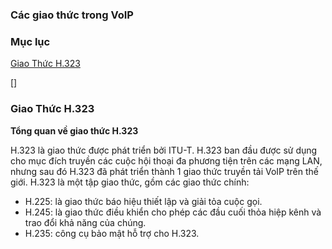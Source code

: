 ### Các giao thức trong VoIP

### Mục lục

[Giao Thức H.323](#1)

[]

### <a name="1"> Giao Thức H.323 </a>

**Tổng quan về giao thức H.323**

H.323 là giao thức được phát triển bởi ITU-T. H.323 ban đầu được sử dụng cho mục đích truyền các cuộc hội thoại đa phương tiện trên các mạng LAN, nhưng sau đó H.323 đã phát triển thành 1 giao thức truyền tải VoIP trên thế giới. H.323 là một tập giao thức, gồm các giao thức chính:
 + H.225: là giao thức báo hiệu thiết lập và giải tỏa cuộc gọi.
 + H.245: là giao thức điều khiển cho phép các đầu cuối thỏa hiệp kênh
và trao đổi khả năng của chúng.
 + H.235: công cụ bảo mật hỗ trợ cho H.323.
